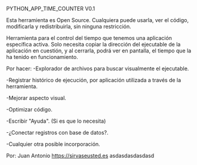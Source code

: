 ﻿PYTHON_APP_TIME_COUNTER V0.1

Esta herramienta es Open Source.
Cualquiera puede usarla, ver el código, modificarla y redistribuirla, sin ninguna restricción.

Herramienta para el control del tiempo que tenemos una aplicación específica activa.
Solo necesita copiar la dirección del ejecutable de la aplicación en cuestión, y al
cerrarla, podrá ver en pantalla, el tiempo que la ha tenido en funcionamiento.

Por hacer:
-Explorador de archivos para buscar visualmente el ejecutable.

-Registrar histórico de ejecución, por aplicación utilizada a través de la herramienta.

-Mejorar aspecto visual.

-Optimizar código.

-Escribir "Ayuda". (Si es que lo necesita)

-¿Conectar registros con base de datos?.

-Cualquier otra posible incorporación.

Por: Juan Antonio
https://sirvaseusted.es
asdasdasdasdasd